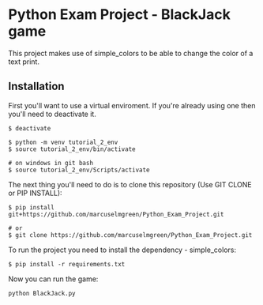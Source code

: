 # Python Exam Project - BlackJack game
This project makes use of simple_colors to be able to change the color of a text print.

## Installation
First you'll want to use a virtual enviroment.
If you're already using one then you'll need to deactivate it.
```
$ deactivate
```
```
$ python -m venv tutorial_2_env
$ source tutorial_2_env/bin/activate

# on windows in git bash
$ source tutorial_2_env/Scripts/activate
```

The next thing you'll need to do is to clone this repository (Use GIT CLONE or PIP INSTALL):
```
$ pip install git+https://github.com/marcuselmgreen/Python_Exam_Project.git

# or
$ git clone https://github.com/marcuselmgreen/Python_Exam_Project.git
```

To run the project you need to install the dependency - simple_colors:
```
$ pip install -r requirements.txt
```

Now you can run the game:
```
python BlackJack.py
```
